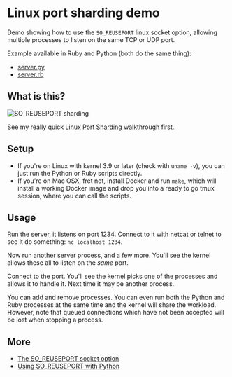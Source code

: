 Linux port sharding demo
========================

Demo showing how to use the `SO_REUSEPORT` linux socket option, allowing multiple processes to listen on the same TCP or UDP port.

Example available in Ruby and Python (both do the same thing):
- [server.py](root/src/server.py)
- [server.rb](root/src/server.rb)

What is this?
-------------

![SO_REUSEPORT sharding](slides/preview.png)

See my really quick [Linux Port Sharding](https://speakerdeck.com/joewalnes/linux-port-sharding) walkthrough first.

Setup
-----

- If you're on Linux with kernel 3.9 or later (check with `uname -v`), you can just run the Python or Ruby scripts directly.
- If you're on Mac OSX, fret not, install Docker and run `make`, which will install a working Docker image and drop you into a ready to go tmux session, where you can call the scripts.

Usage
-----

Run the server, it listens on port 1234. Connect to it with netcat or telnet to see it do something: `nc localhost 1234`.

Now run another server process, and a few more. You'll see the kernel allows these all to listen on the *same* port.

Connect to the port. You'll see the kernel picks one of the processes and allows it to handle it. Next time it may be another process.

You can add and remove processes. You can even run both the Python and Ruby processes at the same time and the kernel will share the workload. However, note that queued connections which have not been accepted will be lost when stopping a process.

More
----

* [The SO_REUSEPORT socket option](https://lwn.net/Articles/542629/)
* [Using SO_REUSEPORT with Python](http://www.giantflyingsaucer.com/blog/?p=4684)
